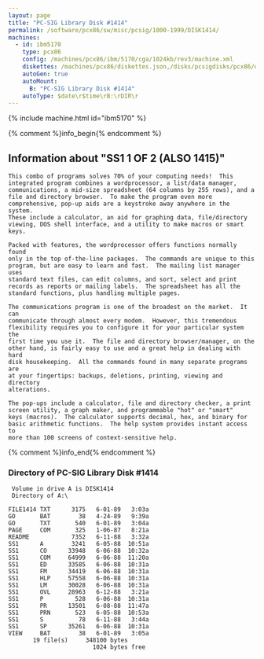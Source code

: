```yaml
---
layout: page
title: "PC-SIG Library Disk #1414"
permalink: /software/pcx86/sw/misc/pcsig/1000-1999/DISK1414/
machines:
  - id: ibm5170
    type: pcx86
    config: /machines/pcx86/ibm/5170/cga/1024kb/rev3/machine.xml
    diskettes: /machines/pcx86/diskettes.json,/disks/pcsigdisks/pcx86/diskettes.json
    autoGen: true
    autoMount:
      B: "PC-SIG Library Disk #1414"
    autoType: $date\r$time\rB:\rDIR\r
---
```


{% include machine.html id="ibm5170" %}

{% comment %}info_begin{% endcomment %}

## Information about "SS1 1 OF 2 (ALSO 1415)"

    This combo of programs solves 70% of your computing needs!  This
    integrated program combines a wordprocessor, a list/data manager,
    communications, a mid-size spreadsheet (64 columns by 255 rows), and a
    file and directory browser.  To make the program even more
    comprehensive, pop-up aids are a keystroke away anywhere in the system.
    These include a calculator, an aid for graphing data, file/directory
    viewing, DOS shell interface, and a utility to make macros or smart
    keys.
    
    Packed with features, the wordprocessor offers functions normally found
    only in the top of-the-line packages.  The commands are unique to this
    program, but are easy to learn and fast.  The mailing list manager uses
    standard text files, can edit columns, and sort, select and print
    records as reports or mailing labels.  The spreadsheet has all the
    standard functions, plus handling multiple pages.
    
    The communications program is one of the broadest on the market.  It can
    communicate through almost every modem.  However, this tremendous
    flexibility requires you to configure it for your particular system the
    first time you use it.  The file and directory browser/manager, on the
    other hand, is fairly easy to use and a great help in dealing with hard
    disk housekeeping.  All the commands found in many separate programs are
    at your fingertips: backups, deletions, printing, viewing and directory
    alterations.
    
    The pop-ups include a calculator, file and directory checker, a print
    screen utility, a graph maker, and programmable "hot" or "smart"
    keys (macros).  The calculator supports decimal, hex, and binary for
    basic arithmetic functions.  The help system provides instant access to
    more than 100 screens of context-sensitive help.
{% comment %}info_end{% endcomment %}


### Directory of PC-SIG Library Disk #1414

     Volume in drive A is DISK1414
     Directory of A:\

    FILE1414 TXT      3175   6-01-89   3:03a
    GO       BAT        38   4-24-89   9:39a
    GO       TXT       540   6-01-89   3:04a
    PAGE     COM       325   1-06-87   8:21a
    README            7352   6-11-88   3:32a
    SS1      A        3241   6-05-88  10:51a
    SS1      CO      33948   6-06-88  10:32a
    SS1      COM     64999   6-06-88  11:20a
    SS1      ED      33585   6-06-88  10:31a
    SS1      FM      34419   6-06-88  10:31a
    SS1      HLP     57558   6-06-88  10:31a
    SS1      LM      30028   6-06-88  10:31a
    SS1      OVL     28963   6-12-88   3:21a
    SS1      P         528   6-06-88  10:31a
    SS1      PR      13501   6-08-88  11:47a
    SS1      PRN       523   6-05-88  10:53a
    SS1      S          78   6-11-88   3:44a
    SS1      SP      35261   6-06-88  10:31a
    VIEW     BAT        38   6-01-89   3:05a
           19 file(s)     348100 bytes
                            1024 bytes free
